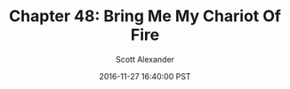---
layout: chapter
title: "Chapter 48: Bring Me My Chariot Of Fire"
author: Scott Alexander
description: http://unsongbook.com/chapter-48-bring-me-my-chariot-of-fire/
date: 2016-11-27 16:40:00 PST
length: 3925179
duration: 981
guid: chapter-48-bring-me-my-chariot-of-fire
---